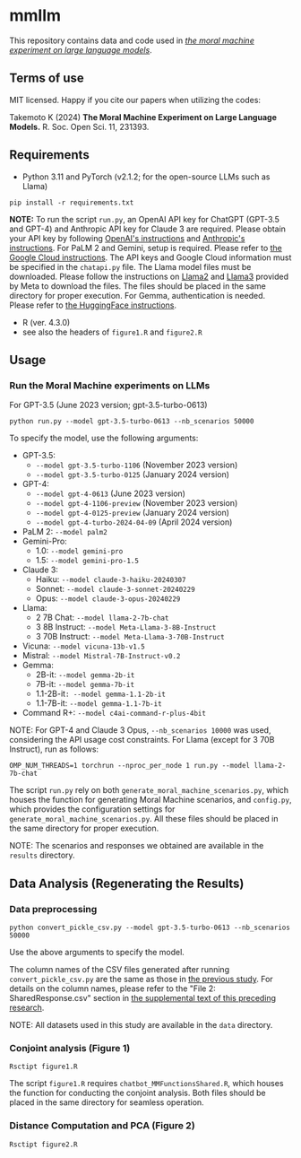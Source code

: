 # mmllm

This repository contains data and code used in [*the moral machine experiment on large language models*](https://doi.org/10.1098/rsos.231393).

## Terms of use

MIT licensed. Happy if you cite our papers when utilizing the codes:

Takemoto K (2024) **The Moral Machine Experiment on Large Language Models.** R. Soc. Open Sci. 11, 231393.

## Requirements
* Python 3.11 and PyTorch (v2.1.2; for the open-source LLMs such as Llama)
```
pip install -r requirements.txt
```
**NOTE:** To run the script `run.py`, an OpenAI API key for ChatGPT (GPT-3.5 and GPT-4) and Anthropic API key for Claude 3 are required. Please obtain your API key by following [OpenAI's instructions](https://help.openai.com/en/articles/4936850-where-do-i-find-my-secret-api-key) and [Anthropic's instructions](https://support.anthropic.com/en/articles/8114521-how-can-i-access-the-claude-api). For PaLM 2 and Gemini, setup is required. Please refer to [the Google Cloud instructions](https://cloud.google.com/vertex-ai/generative-ai/docs/start/quickstarts/quickstart-multimodal). The API keys and Google Cloud information must be specified in the `chatapi.py` file. The Llama model files must be downloaded. Please follow the instructions on [Llama2](https://github.com/facebookresearch/llama) and [Llama3](https://github.com/meta-llama/llama3/tree/main) provided by Meta to download the files. The files should be placed in the same directory for proper execution. For Gemma, authentication is needed. Please refer to [the HuggingFace instructions](https://huggingface.co/docs/huggingface_hub/quick-start#authentication).

* R (ver. 4.3.0)
* see also the headers of `figure1.R` and `figure2.R`

## Usage
### Run the Moral Machine experiments on LLMs
For GPT-3.5 (June 2023 version; gpt-3.5-turbo-0613)
```
python run.py --model gpt-3.5-turbo-0613 --nb_scenarios 50000
```
To specify the model, use the following arguments:
* GPT-3.5:
  * `--model gpt-3.5-turbo-1106` (November 2023 version)
  * `--model gpt-3.5-turbo-0125` (January 2024 version)
* GPT-4:
  * `--model gpt-4-0613` (June 2023 version)
  * `--model gpt-4-1106-preview` (November 2023 version)
  * `--model gpt-4-0125-preview` (January 2024 version)
  * `--model gpt-4-turbo-2024-04-09` (April 2024 version)
* PaLM 2: `--model palm2`
* Gemini-Pro:
  * 1.0: `--model gemini-pro`
  * 1.5: `--model gemini-pro-1.5`
* Claude 3:
  * Haiku: `--model claude-3-haiku-20240307`
  * Sonnet: `--model claude-3-sonnet-20240229`
  * Opus: `--model claude-3-opus-20240229`
* Llama:
  * 2 7B Chat: `--model llama-2-7b-chat`
  * 3 8B Instruct: `--model Meta-Llama-3-8B-Instruct`
  * 3 70B Instruct: `--model Meta-Llama-3-70B-Instruct`
* Vicuna: `--model vicuna-13b-v1.5`
* Mistral: `--model Mistral-7B-Instruct-v0.2`
* Gemma:
  * 2B-it: `--model gemma-2b-it`
  * 7B-it: `--model gemma-7b-it`
  * 1.1-2B-it`: --model gemma-1.1-2b-it`
  * 1.1-7B-it: `--model gemma-1.1-7b-it`
* Command R+: `--model c4ai-command-r-plus-4bit`

NOTE: For GPT-4 and Claude 3 Opus, `--nb_scenarios 10000` was used, considering the API usage cost constraints.
For Llama (except for 3 70B Instruct), run as follows:
```
OMP_NUM_THREADS=1 torchrun --nproc_per_node 1 run.py --model llama-2-7b-chat
```

The script `run.py` rely on both `generate_moral_machine_scenarios.py`, which houses the function for generating Moral Machine scenarios, and `config.py`, which provides the configuration settings for `generate_moral_machine_scenarios.py`. All these files should be placed in the same directory for proper execution.

NOTE: The scenarios and responses we obtained are available in the `results` directory.

## Data Analysis (Regenerating the Results)
### Data preprocessing
```
python convert_pickle_csv.py --model gpt-3.5-turbo-0613 --nb_scenarios 50000
```
Use the above arguments to specify the model.

The column names of the CSV files generated after running `convert_pickle_csv.py` are the same as those in [the previous study](https://www.nature.com/articles/s41586-018-0637-6). For details on the column names, please refer to the "File 2: SharedResponse.csv" section in [the supplemental text of this preceding research](https://osf.io/wt6mc?view_only=4bb49492edee4a8eb1758552a362a2cf).

NOTE: All datasets used in this study are available in the `data` directory.

### Conjoint analysis (Figure 1)

```
Rsctipt figure1.R
```

The script `figure1.R` requires `chatbot_MMFunctionsShared.R`, which houses the function for conducting the conjoint analysis. Both files should be placed in the same directory for seamless operation.

### Distance Computation and PCA (Figure 2)

```
Rsctipt figure2.R
```
